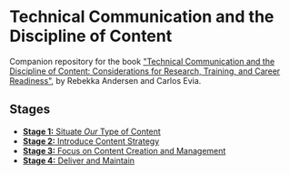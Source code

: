 # Technical Communication and the Discipline of Content


Companion repository for the book ["Technical Communication and the Discipline of Content: Considerations for Research, Training, and Career Readiness"](https://www.routledge.com/Technical-Communication-and-the-Discipline-of-Content-Considerations-for-Research-Training-and-Career-Readiness/Andersen-Evia/p/book/9781032588469), by Rebekka Andersen and Carlos Evia.

## Stages

- [**Stage 1:** Situate *Our* Type of Content](stage1/overview.md)
- [**Stage 2:** Introduce Content Strategy](stage2/overview.md)
- [**Stage 3:** Focus on Content Creation and Management](stage3/overview.md)
- [**Stage 4:** Deliver and Maintain](stage4/overview.md)

